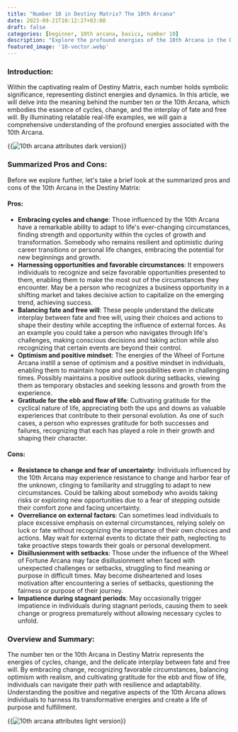 ```yaml
---
title: "Number 10 in Destiny Matrix? The 10th Arcana"
date: 2023-09-21T10:12:27+03:00
draft: false
categories: [beginner, 10th arcana, basics, number 10]
description: "Explore the profound energies of the 10th Arcana in the Destiny Matrix system, representing cycles, change, and the interplay of fate and free will, as relatable real-life examples illuminate its influence."
featured_image: '10-vector.webp'
---
```


### Introduction:
Within the captivating realm of Destiny Matrix, each number holds symbolic significance, representing distinct energies and dynamics. In this article, we will delve into the meaning behind the number ten or the 10th Arcana, which embodies the essence of cycles, change, and the interplay of fate and free will. By illuminating relatable real-life examples, we will gain a comprehensive understanding of the profound energies associated with the 10th Arcana.

{{<image link="10-dark.webp" alt="10th arcana attributes dark version">}}

### Summarized Pros and Cons:
Before we explore further, let's take a brief look at the summarized pros and cons of the 10th Arcana in the Destiny Matrix:

#### Pros:

- **Embracing cycles and change**: Those influenced by the 10th Arcana have a remarkable ability to adapt to life's ever-changing circumstances, finding strength and opportunity within the cycles of growth and transformation. Somebody who remains resilient and optimistic during career transitions or personal life changes, embracing the potential for new beginnings and growth.
- **Harnessing opportunities and favorable circumstances**: It empowers individuals to recognize and seize favorable opportunities presented to them, enabling them to make the most out of the circumstances they encounter. May be a person who recognizes a business opportunity in a shifting market and takes decisive action to capitalize on the emerging trend, achieving success.
- **Balancing fate and free will**: These people understand the delicate interplay between fate and free will, using their choices and actions to shape their destiny while accepting the influence of external forces. As an example you could take a person who navigates through life's challenges, making conscious decisions and taking action while also recognizing that certain events are beyond their control.
- **Optimism and positive mindset**: The energies of the Wheel of Fortune Arcana instill a sense of optimism and a positive mindset in individuals, enabling them to maintain hope and see possibilities even in challenging times. Possibly maintains a positive outlook during setbacks, viewing them as temporary obstacles and seeking lessons and growth from the experience.
- **Gratitude for the ebb and flow of life**: Cultivating gratitude for the cyclical nature of life, appreciating both the ups and downs as valuable experiences that contribute to their personal evolution. As one of such cases, a person who expresses gratitude for both successes and failures, recognizing that each has played a role in their growth and shaping their character.

#### Cons:

- **Resistance to change and fear of uncertainty**: Individuals influenced by the 10th Arcana may experience resistance to change and harbor fear of the unknown, clinging to familiarity and struggling to adapt to new circumstances. Could be talking about somebody who avoids taking risks or exploring new opportunities due to a fear of stepping outside their comfort zone and facing uncertainty.
- **Overreliance on external factors**: Can sometimes lead individuals to place excessive emphasis on external circumstances, relying solely on luck or fate without recognizing the importance of their own choices and actions. May wait for external events to dictate their path, neglecting to take proactive steps towards their goals or personal development.
- **Disillusionment with setbacks**: Those under the influence of the Wheel of Fortune Arcana may face disillusionment when faced with unexpected challenges or setbacks, struggling to find meaning or purpose in difficult times. May become disheartened and loses motivation after encountering a series of setbacks, questioning the fairness or purpose of their journey.
- **Impatience during stagnant periods**: May occasionally trigger impatience in individuals during stagnant periods, causing them to seek change or progress prematurely without allowing necessary cycles to unfold.

### Overview and Summary:
The number ten or the 10th Arcana in Destiny Matrix represents the energies of cycles, change, and the delicate interplay between fate and free will. By embracing change, recognizing favorable circumstances, balancing optimism with realism, and cultivating gratitude for the ebb and flow of life, individuals can navigate their path with resilience and adaptability. Understanding the positive and negative aspects of the 10th Arcana allows individuals to harness its transformative energies and create a life of purpose and fulfillment.

{{<image link="10-light.webp" alt="10th arcana attributes light version">}}